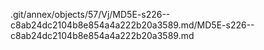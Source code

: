.git/annex/objects/57/Vj/MD5E-s226--c8ab24dc2104b8e854a4a222b20a3589.md/MD5E-s226--c8ab24dc2104b8e854a4a222b20a3589.md
